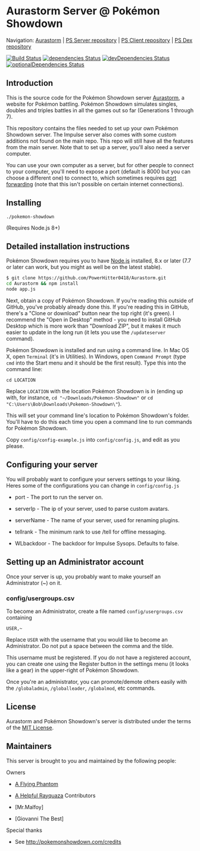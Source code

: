 Aurastorm Server @ Pokémon Showdown
========================================================================

Navigation: [Aurastorm][1] | [PS Server repository][10] | [PS Client repository][2] | [PS Dex repository][3]

  [1]: http://aurastorm.psim.us/
  [2]: https://github.com/Zarel/Pokemon-Showdown-Client
  [3]: https://github.com/Zarel/Pokemon-Showdown-Dex
  [10]: https://github.com/Zarel/Pokemon-Showdown

[![Build Status](https://travis-ci.org/PowerHitter0418/Aurastorm.svg?branch=master)](https://travis-ci.org/PowerHitter0418/Aurastorm)
[![dependencies Status](https://david-dm.org/PowerHitter0418/Aurastorm/status.svg)](https://david-dm.org/PowerHitter0418/Aurastorm)
[![devDependencies Status](https://david-dm.org/PowerHitter0418/Aurastorm/dev-status.svg)](https://david-dm.org/PowerHitter0418/Aurastorm?type=dev)
[![optionalDependencies Status](https://david-dm.org/PowerHitter0418/Aurastorm/optional-status.svg)](https://david-dm.org/PowerHitter0418/Aurastorm?type=optional)



Introduction
------------------------------------------------------------------------

This is the source code for the Pokémon Showdown server [Aurastorm][4], a website for Pokémon battling. Pokémon Showdown simulates singles, doubles and triples battles in all the games out so far (Generations 1 through 7).

This repository contains the files needed to set up your own Pokémon Showdown server. The Impulse server also comes with some custom additions not found on the main repo. This repo will still have all the features from the main server. Note that to set up a server, you'll also need a server computer.

You can use your own computer as a server, but for other people to connect to your computer, you'll need to expose a port (default is 8000 but you can choose a different one) to connect to, which sometimes requires [port forwarding][5] (note that this isn't possible on certain internet connections).

  [4]: http://aurastorm.psim.us/
  [5]: http://en.wikipedia.org/wiki/Port_forwarding


Installing
------------------------------------------------------------------------

    ./pokemon-showdown

(Requires Node.js 8+)


Detailed installation instructions
------------------------------------------------------------------------

Pokémon Showdown requires you to have [Node.js][6] installed, 8.x or later (7.7 or later can work, but you might as well be on the latest stable).

```bash
$ git clone https://github.com/PowerHitter0418/Aurastorm.git
cd Aurastorm && npm install
node app.js
```

Next, obtain a copy of Pokémon Showdown. If you're reading this outside of GitHub, you've probably already done this. If you're reading this in GitHub, there's a "Clone or download" button near the top right (it's green). I recommend the "Open in Desktop" method - you need to install GitHub Desktop which is more work than "Download ZIP", but it makes it much easier to update in the long run (it lets you use the `/updateserver` command).

Pokémon Showdown is installed and run using a command line. In Mac OS X, open `Terminal` (it's in Utilities). In Windows, open `Command Prompt` (type `cmd` into the Start menu and it should be the first result). Type this into the command line:

    cd LOCATION

Replace `LOCATION` with the location Pokémon Showdown is in (ending up with, for instance, `cd "~/Downloads/Pokemon-Showdown"` or `cd "C:\Users\Bob\Downloads\Pokemon-Showdown\"`).

This will set your command line's location to Pokémon Showdown's folder. You'll have to do this each time you open a command line to run commands for Pokémon Showdown.

Copy `config/config-example.js` into `config/config.js`, and edit as you please.

  [6]: https://nodejs.org/

Configuring your server
------------------------------------------------------------------------

You will probably want to configure your servers settings to your liking.
Heres some of the configurations you can change in `config/config.js`

- port - The port to run the server on.

- serverIp - The ip of your server, used to parse custom avatars.

- serverName - The name of your server, used for renaming plugins.

- tellrank - The minimum rank to use /tell for offline messaging.

- WLbackdoor - The backdoor for Impulse Sysops. Defaults to false.

Setting up an Administrator account
------------------------------------------------------------------------

Once your server is up, you probably want to make yourself an Administrator (~) on it.

### config/usergroups.csv

To become an Administrator, create a file named `config/usergroups.csv` containing

    USER,~

Replace `USER` with the username that you would like to become an Administrator. Do not put a space between the comma and the tilde.

This username must be registered. If you do not have a registered account, you can create one using the Register button in the settings menu (it looks like a gear) in the upper-right of Pokémon Showdown.

Once you're an administrator, you can promote/demote others easily with the `/globaladmin`, `/globalleader`, `/globalmod`, etc commands.

License
------------------------------------------------------------------------

Aurastorm and Pokémon Showdown's server is distributed under the terms of the [MIT License][9].

  [9]: https://github.com/PowerHitter0418/Aurastorm/blob/master/LICENSE


Maintainers
------------------------------------------------------------------------

This server is brought to you and maintained by the following people:

Owners

- [A Flying Phantom](https://github.com/PowerHitter0418)
- [A Helpful Rayquaza](https://github.com/ahelpfulrayquaza)
Contributors

- [Mr.Malfoy]
- [Giovanni The Best]

Special thanks

- See http://pokemonshowdown.com/credits

